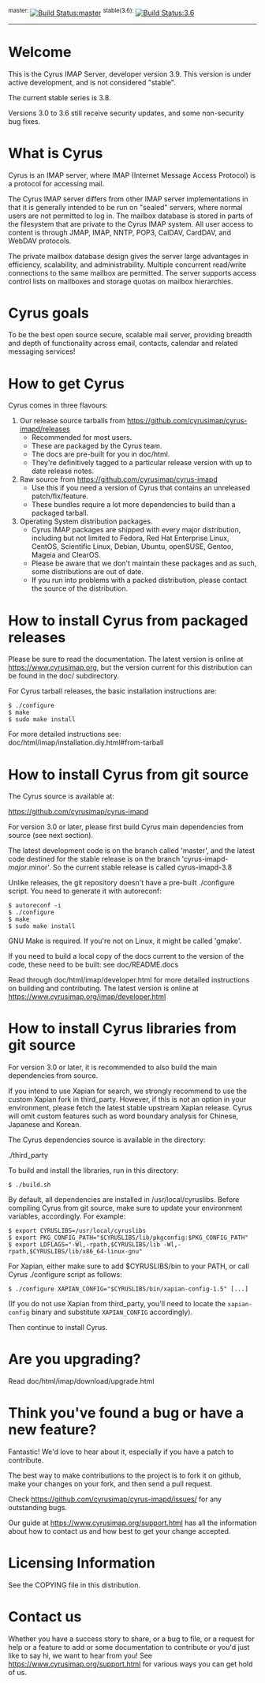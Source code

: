 <sup>master: </sup>[![Build Status:master](https://github.com/cyrusimap/cyrus-imapd/actions/workflows/main.yml/badge.svg)](https://github.com/cyrusimap/cyrus-imapd/actions/workflows/main.yml)
<sup> stable(3.6): </sup>[![Build Status:3.6](https://github.com/cyrusimap/cyrus-imapd/actions/workflows/main.yml/badge.svg?branch=cyrus-imapd-3.6)](https://github.com/cyrusimap/cyrus-imapd/actions/workflows/main.yml)

-----

Welcome
=======

This is the Cyrus IMAP Server, developer version 3.9.  This version is under
active development, and is not considered "stable".

The current stable series is 3.8.

Versions 3.0 to 3.6 still receive security updates, and some non-security
bug fixes.

What is Cyrus
=============

Cyrus is an IMAP server, where IMAP (Internet Message Access Protocol)
is a protocol for accessing mail.

The Cyrus IMAP server differs from other IMAP server implementations in
that it is generally intended to be run on "sealed" servers, where
normal users are not permitted to log in. The mailbox database is stored
in parts of the filesystem that are private to the Cyrus IMAP system.
All user access to content is through JMAP, IMAP, NNTP, POP3, CalDAV, CardDAV,
and WebDAV protocols.

The private mailbox database design gives the server large advantages in
efficiency, scalability, and administrability. Multiple concurrent
read/write connections to the same mailbox are permitted. The server
supports access control lists on mailboxes and storage quotas on mailbox
hierarchies.

Cyrus goals
===========

To be the best open source secure, scalable mail server, providing
breadth and depth of functionality across email, contacts, calendar
and related messaging services!

How to get Cyrus
================

Cyrus comes in three flavours:

1. Our release source tarballs from https://github.com/cyrusimap/cyrus-imapd/releases
    * Recommended for most users.
    * These are packaged by the Cyrus team.
    * The docs are pre-built for you in doc/html.
    * They're definitively tagged to a particular release version with up to
      date release notes.
2. Raw source from https://github.com/cyrusimap/cyrus-imapd
    * Use this if you need a version of Cyrus that contains an unreleased
      patch/fix/feature.
    * These bundles require a lot more dependencies to build than a packaged
      tarball.
3. Operating System distribution packages.
    * Cyrus IMAP packages are shipped with every major distribution, including
      but not limited to Fedora, Red Hat Enterprise Linux, CentOS, Scientific
      Linux, Debian, Ubuntu, openSUSE, Gentoo, Mageia and ClearOS.
    * Please be aware that we don't maintain these packages and as such, some
      distributions are out of date.
    * If you run into problems with a packed distribution, please contact the
      source of the distribution.

How to install Cyrus from packaged releases
===============================================

Please be sure to read the documentation. The latest version is online
at https://www.cyrusimap.org, but the version current for this
distribution can be found in the doc/ subdirectory.

For Cyrus tarball releases, the basic installation instructions are:

    $ ./configure
    $ make
    $ sudo make install

For more detailed instructions see: doc/html/imap/installation.diy.html#from-tarball 

How to install Cyrus from git source
============================================

The Cyrus source is available at:

https://github.com/cyrusimap/cyrus-imapd

For version 3.0 or later, please first build Cyrus main dependencies
from source (see next section).

The latest development code is on the branch called 'master',
and the latest code destined for the stable release is on
the branch 'cyrus-imapd-$major.$minor'.  So the current
stable release is called cyrus-imapd-3.8

Unlike releases, the git repository doesn't have a pre-built
./configure script.  You need to generate it with autoreconf:

    $ autoreconf -i
    $ ./configure
    $ make
    $ sudo make install

GNU Make is required.  If you're not on Linux, it might be called 'gmake'.

If you need to build a local copy of the docs current to the version of the
code, these need to be built: see doc/README.docs

Read through doc/html/imap/developer.html for more detailed instructions on
building and contributing. The latest version is online at
https://www.cyrusimap.org/imap/developer.html

How to install Cyrus libraries from git source
==============================================
For version 3.0 or later, it is recommended to also build the main
dependencies from source.

If you intend to use Xapian for search, we strongly recommend to use the
custom Xapian fork in third\_party. However, if this is not an option
in your environment, please fetch the latest stable upstream Xapian release.
Cyrus will omit custom features such as word boundary analysis for Chinese,
Japanese and Korean.

The Cyrus dependencies source is available in the directory:

./third\_party

To build and install the libraries, run in this directory:

    $ ./build.sh

By default, all dependencies are installed in /usr/local/cyruslibs.
Before compiling Cyrus from git source, make sure to update your environment
variables, accordingly. For example:

    $ export CYRUSLIBS=/usr/local/cyruslibs
    $ export PKG_CONFIG_PATH="$CYRUSLIBS/lib/pkgconfig:$PKG_CONFIG_PATH"
    $ export LDFLAGS="-Wl,-rpath,$CYRUSLIBS/lib -Wl,-rpath,$CYRUSLIBS/lib/x86_64-linux-gnu"

For Xapian, either make sure to add $CYRUSLIBS/bin to your PATH, or call
Cyrus ./configure script as follows:

    $ ./configure XAPIAN_CONFIG="$CYRUSLIBS/bin/xapian-config-1.5" [...]

(If you do not use Xapian from third\_party, you'll need to locate the
`xapian-config` binary and substitute `XAPIAN_CONFIG` accordingly).

Then continue to install Cyrus.

Are you upgrading?
==================

Read doc/html/imap/download/upgrade.html

Think you've found a bug or have a new feature?
===============================================

Fantastic! We'd love to hear about it, especially if you have a patch to
contribute.

The best way to make contributions to the project is to fork
it on github, make your changes on your fork, and then send
a pull request.

Check https://github.com/cyrusimap/cyrus-imapd/issues/ for any
outstanding bugs.

Our guide at https://www.cyrusimap.org/support.html has all the
information about how to contact us and how best to get your change accepted.

Licensing Information
=====================

See the COPYING file in this distribution.

Contact us
==========

Whether you have a success story to share, or a bug to file, or a
request for help or a feature to add or some documentation to contribute
or you'd just like to say hi, we want to hear from you! See
https://www.cyrusimap.org/support.html for various ways you can get hold
of us.
